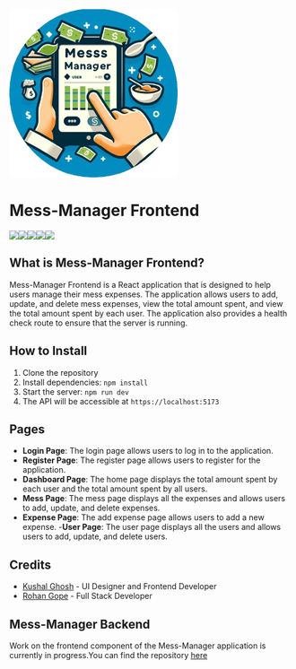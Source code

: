 <img src="./public/favicon.png" height="300px"> 

# Mess-Manager Frontend

<div style="display: flex; flex-wrap: wrap;">
    <img src="https://img.shields.io/badge/React-61DAFB?style=for-the-badge&logo=react&logoColor=white">
    <img src="https://img.shields.io/badge/Tailwind_CSS-38B2AC?style=for-the-badge&logo=tailwind-css&logoColor=white">
    <img src="https://img.shields.io/badge/Redux-764ABC?style=for-the-badge&logo=redux&logoColor=white">
    <img src="https://img.shields.io/badge/React_Hook_Form-FF6C37?style=for-the-badge&logo=react&logoColor=white">
    <img src="https://img.shields.io/badge/Axios-7852B3?style=for-the-badge&logo=axios&logoColor=white">
</div>


## What is Mess-Manager Frontend?
Mess-Manager Frontend is a React application that is designed to help users manage their mess expenses. The application allows users to add, update, and delete mess expenses, view the total amount spent, and view the total amount spent by each user. The application also provides a health check route to ensure that the server is running.

## How to Install
1. Clone the repository
2. Install dependencies: `npm install`
3. Start the server: `npm run dev`
4. The API will be accessible at `https://localhost:5173`

## Pages
- **Login Page**: The login page allows users to log in to the application.
- **Register Page**: The register page allows users to register for the application.
- **Dashboard Page**: The home page displays the total amount spent by each user and the total amount spent by all users.
- **Mess Page**: The mess page displays all the expenses and allows users to add, update, and delete expenses.
- **Expense Page**: The add expense page allows users to add a new expense.
-**User Page**: The user page displays all the users and allows users to add, update, and delete users.



## Credits
- [Kushal Ghosh](https://github.com/kushaljgec2025) - UI Designer and Frontend Developer
- [Rohan Gope](https://github.com/Darkrider0007) - Full Stack Developer


## Mess-Manager Backend

Work on the frontend component of the Mess-Manager application is currently in progress.You can find the repository [here](https://github.com/Darkrider0007/mess_manager_backend)


